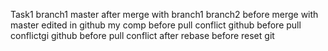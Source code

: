 Task1
branch1
master after merge with branch1
branch2 before merge with master
edited in github
my comp before pull conflict
github before pull conflictgi
github before pull conflict
after rebase
before reset
git